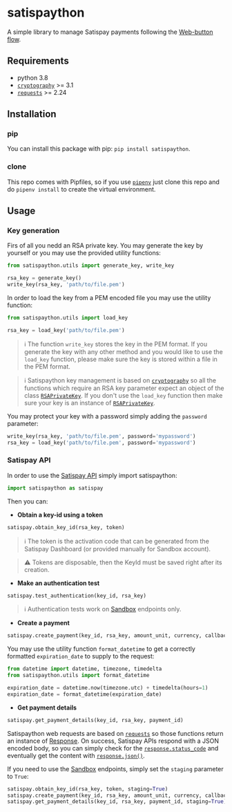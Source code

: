 # satispaython

A simple library to manage Satispay payments following the [Web-button flow](https://developers.satispay.com/docs/web-button-pay).

## Requirements

* python 3.8
* [`cryptography`](https://cryptography.io/en/latest/) >= 3.1
* [`requests`](https://requests.readthedocs.io/en/master/) >= 2.24

## Installation

### pip

You can install this package with pip: `pip install satispaython`.

### clone

This repo comes with Pipfiles, so if you use [`pipenv`](https://pipenv-fork.readthedocs.io/en/latest/) just clone this repo and do `pipenv install` to create the virtual environment.

## Usage

### Key generation

Firs of all you nedd an RSA private key. You may generate the key by yourself or you may use the provided utility functions:

```python
from satispaython.utils import generate_key, write_key

rsa_key = generate_key()
write_key(rsa_key, 'path/to/file.pem')
```

In order to load the key from a PEM encoded file you may use the utility function:

```python
from satispaython.utils import load_key

rsa_key = load_key('path/to/file.pem')
```

> :information_source: The function `write_key` stores the key in the PEM format. If you generate the key with any other method and you would like to use the `load_key` function, please make sure the key is stored within a file in the PEM format.

> :information_source: Satispaython key management is based on [`cryptography`](https://cryptography.io/en/latest/) so all the functions which require an RSA key parameter expect an object of the class [`RSAPrivateKey`](https://cryptography.io/en/latest/hazmat/primitives/asymmetric/rsa/#cryptography.hazmat.primitives.asymmetric.rsa.RSAPrivateKey). If you don't use the `load_key` function then make sure your key is an instance of [`RSAPrivateKey`](https://cryptography.io/en/latest/hazmat/primitives/asymmetric/rsa/#cryptography.hazmat.primitives.asymmetric.rsa.RSAPrivateKey).

You may protect your key with a password simply adding the `password` parameter:

```python
write_key(rsa_key, 'path/to/file.pem', password='mypassword')
rsa_key = load_key('path/to/file.pem', password='mypassword')
```

### Satispay API

In order to use the [Satispay API](https://developers.satispay.com/reference) simply import satispaython:

```python
import satispaython as satispay
```

Then you can:

* **Obtain a key-id using a token**

```python
satispay.obtain_key_id(rsa_key, token)
```

> :information_source: The token is the activation code that can be generated from the Satispay Dashboard (or provided manually for Sandbox account).

> :warning: Tokens are disposable, then the KeyId must be saved right after its creation.

* **Make an authentication test**

```python
satispay.test_authentication(key_id, rsa_key)
```

> :information_source: Authentication tests work on [Sandbox](https://developers.satispay.com/docs/sandbox-account) endpoints only.

* **Create a payment**

```python
satispay.create_payment(key_id, rsa_key, amount_unit, currency, callback_url, expiration_date=None, external_code=None, metadata=None, idempotency_key=None)
```

You may use the utility function `format_datetime` to get a correctly formatted `expiration_date` to supply to the request:

```python
from datetime import datetime, timezone, timedelta
from satispaython.utils import format_datetime

expiration_date = datetime.now(timezone.utc) + timedelta(hours=1)
expiration_date = format_datetime(expiration_date)
```

* **Get payment details**

```python
satispay.get_payment_details(key_id, rsa_key, payment_id)
```

Satispaython web requests are based on [`requests`](https://requests.readthedocs.io/en/master/) so those functions return an instance of [Response](https://requests.readthedocs.io/en/latest/api/#requests.Response). On success, Satispay APIs respond with a JSON encoded body, so you can simply check for the [`response.status_code`](https://requests.readthedocs.io/en/latest/api/#requests.Response.status_code) and eventually get the content with [`response.json()`](https://requests.readthedocs.io/en/latest/api/#requests.Response.json).

If you need to use the [Sandbox](https://developers.satispay.com/docs/sandbox-account) endpoints, simply set the `staging` parameter to `True`:

```python
satispay.obtain_key_id(rsa_key, token, staging=True)
satispay.create_payment(key_id, rsa_key, amount_unit, currency, callback_url, expiration_date=None, external_code=None, metadata=None, idempotency_key=None, staging=True)
satispay.get_payment_details(key_id, rsa_key, payment_id, staging=True)
```